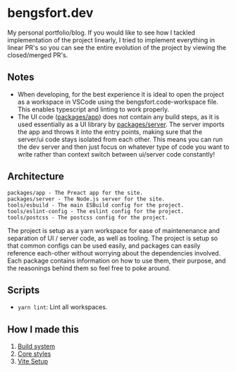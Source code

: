 # bengsfort.dev

My personal portfolio/blog. If you would like to see how I tackled implementation of the project linearly, I tried to implement everything in linear PR's so you can see the entire evolution of the project by viewing the closed/merged PR's.

## Notes

- When developing, for the best experience it is ideal to open the project as a workspace in VSCode using the bengsfort.code-workspace file. This enables typescript and linting to work properly.
- The UI code ([packages/app](packages/app)) does not contain any build steps, as it is used essentially as a UI library by [packages/server](packages/server). The server imports the app and throws it into the entry points, making sure that the server/ui code stays isolated from each other. This means you can run the dev server and then just focus on whatever type of code you want to write rather than context switch between ui/server code constantly!

## Architecture

```
packages/app - The Preact app for the site.
packages/server - The Node.js server for the site.
tools/esbuild - The main ESBuild config for the project.
tools/eslint-config - The eslint config for the project.
tools/postcss - The postcss config for the project.
```

The project is setup as a yarn workspace for ease of maintenenance and separation of UI / server code, as well as tooling. The project is setup so that common configs can be used easily, and packages can easily reference each-other without worrying about the dependencies involved. Each package contains information on how to use them, their purpose, and the reasonings behind them so feel free to poke around.

## Scripts

- `yarn lint`: Lint all workspaces.

## How I made this

1. [Build system](https://github.com/bengsfort/bengsfort.dev/pull/1)
2. [Core styles](https://github.com/bengsfort/bengsfort.dev/pull/2)
3. [Vite Setup](https://github.com/bengsfort/bengsfort.dev/pull/3)
